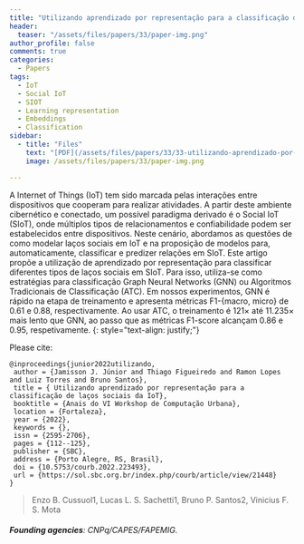 ```yaml
---
title: "Utilizando aprendizado por representação para a classificação de laços sociais da IoT"
header:
  teaser: "/assets/files/papers/33/paper-img.png"
author_profile: false
comments: true
categories:
  - Papers
tags:
  - IoT
  - Social IoT
  - SIOT
  - Learning representation
  - Embeddings
  - Classification
sidebar:
  - title: "Files"
    text: "[PDF](/assets/files/papers/33/33-utilizando-aprendizado-por-representacao-para-a-classificacao-de-lacos-sociais-da-iot.pdf){: .btn .btn--success}{: target=\"_blank\"} [DOI](https://doi.org/10.5753/courb.2022.223493){: .btn .btn--success}{: target=\"_blank\"} [Talk PDF](https://docs.google.com/presentation/d/1d4ncEkxXbaa5stLTP_BghljFKiP2-DAy/edit?usp=sharing&ouid=107168111322241120444&rtpof=true&sd=true){: .btn .btn--info}{: target=\"_blank\"}"
    image: /assets/files/papers/33/paper-img.png

---
```


A Internet of Things (IoT) tem sido marcada pelas interações entre dispositivos que cooperam para realizar atividades. A partir deste ambiente cibernético e conectado, um possível paradigma derivado é o Social IoT (SIoT), onde múltiplos tipos de relacionamentos e confiabilidade podem ser estabelecidos entre dispositivos. Neste cenário, abordamos as questões de como modelar laços sociais em IoT e na proposição de modelos para, automaticamente, classificar e predizer relações em SIoT. Este artigo propõe a utilização de aprendizado por representação para classificar diferentes tipos de laços sociais em SIoT. Para isso, utiliza-se como estratégias para classificação Graph Neural Networks (GNN) ou Algoritmos Tradicionais de Classificação (ATC). Em nossos experimentos, GNN é rápido na etapa de treinamento e apresenta métricas F1-{macro, micro} de 0.61 e 0.88, respectivamente. Ao usar ATC, o treinamento é 121× até 11.235× mais lento que GNN, ao passo que as métricas F1-score alcançam 0.86 e 0.95, respetivamente.
{: style="text-align: justify;"}

Please cite:
```TeX
@inproceedings{junior2022utilizando,
 author = {Jamisson J. Júnior and Thiago Figueiredo and Ramon Lopes and Luiz Torres and Bruno Santos},
 title = { Utilizando aprendizado por representação para a classificação de laços sociais da IoT},
 booktitle = {Anais do VI Workshop de Computação Urbana},
 location = {Fortaleza},
 year = {2022},
 keywords = {},
 issn = {2595-2706},
 pages = {112--125},
 publisher = {SBC},
 address = {Porto Alegre, RS, Brasil},
 doi = {10.5753/courb.2022.223493},
 url = {https://sol.sbc.org.br/index.php/courb/article/view/21448}
}
```
> Enzo B. Cussuol1, Lucas L. S. Sachetti1, Bruno P. Santos2, Vinicius F. S. Mota
###### **Founding agencies**: CNPq/CAPES/FAPEMIG.

